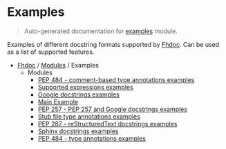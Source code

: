 # Examples

> Auto-generated documentation for [examples](../../examples/__init__.py) module.

Examples of different docstring formats supported by [Fhdoc](../fhdoc/index.md#fhdoc).
Can be used as a list of supported features.

- [Fhdoc](../README.md#fhdoc-index) / [Modules](../MODULES.md#modules) / Examples
    - Modules
        - [PEP 484 - comment-based type annotations examples](comment_typed.md#pep-484---comment-based-type-annotations-examples)
        - [Supported expressions examples](expressions.md#supported-expressions-examples)
        - [Google docstrings examples](google_docstrings.md#google-docstrings-examples)
        - [Main Example](main_example.md#main-example)
        - [PEP 257 - PEP 257 and Google docstrings examples](pep257_docstrings.md#pep-257---pep-257-and-google-docstrings-examples)
        - [Stub file type annotations examples](pyi_typed.md#stub-file-type-annotations-examples)
        - [PEP 287 - reStructuredText docstrings examples](rst_docstrings.md#pep-287---restructuredtext-docstrings-examples)
        - [Sphinx docstrings examples](sphinx_docstrings.md#sphinx-docstrings-examples)
        - [PEP 484 - type annotations examples](typed.md#pep-484---type-annotations-examples)
